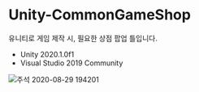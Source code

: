 # Unity-CommonGameShop

유니티로 게임 제작 시, 필요한 상점 팝업 틀입니다.

- Unity 2020.1.0f1
- Visual Studio 2019 Community


![주석 2020-08-29 194201](https://user-images.githubusercontent.com/29808782/91635002-c18fa300-ea2f-11ea-96f5-767d7225ea2d.png)
